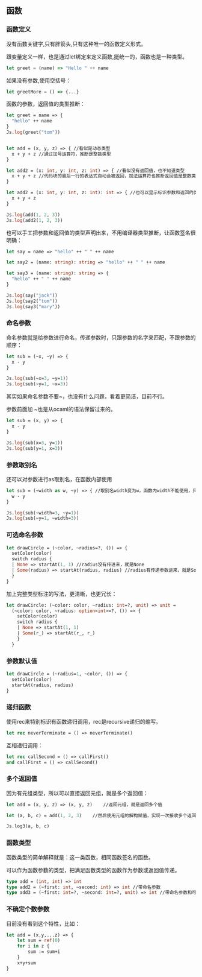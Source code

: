 ## 函数

### 函数定义

没有函数关键字,只有胖箭头,只有这种唯一的函数定义形式。

跟变量定义一样，也是通过let绑定来定义函数,挺统一的，函数也是一种类型。

```js
let greet = (name) => "Hello " ++ name
```

如果没有参数,使用空括号：

```js
let greetMore = () => {...}
```

函数的参数，返回值的类型推断：

```ocaml
let greet = name => {
  "hello" ++ name
}
Js.log(greet("tom"))


let add = (x, y, z) => { //看似是动态类型
  x + y + z //通过加号运算符，推断是整数类型
}

let add2 = (x: int, y: int, z: int) => { //看似没有返回值，也不知道类型
  x + y + z	//代码块的最后一行的表达式自动会被返回，加法运算符也推断返回值是整数类型
}

let add2 = (x: int, y: int, z: int): int => { //也可以显示标识参数和返回的类型
  x + y + z
}

Js.log(add(1, 2, 3))
Js.log(add2(1, 2, 3))
```

也可以手工把参数和返回值的类型声明出来，不用编译器类型推断，让函数签名很明确：

```ocaml
let say = name => "hello" ++ " " ++ name

let say2 = (name: string): string => "hello" ++ " " ++ name

let say3 = (name: string): string => {
  "hello" ++ " " ++ name
}

Js.log(say("jack"))
Js.log(say2("tom"))
Js.log(say3("mary"))

```

### 命名参数

命名参数就是给参数进行命名，传递参数时，只跟参数的名字来匹配，不跟参数的顺序：

```ocaml
let sub = (~x, ~y) => {
  x - y
}

Js.log(sub(~x=3, ~y=1))
Js.log(sub(~y=1, ~x=3))

```

其实如果命名参数不要~，也没有什么问题，看着更简洁，目前不行。

参数前面加 ~也是从ocaml的语法保留过来的。

```ocaml
let sub = (x, y) => {
  x - y
}

Js.log(sub(x=3, y=1))
Js.log(sub(y=1, x=3))

```

### 参数取别名

还可以对参数进行as取别名，在函数内部使用

```ocaml
let sub = (~width as w, ~y) => { //取别名width变为w，函数内width不能使用，只能使用w
  w - y
}

Js.log(sub(~width=3, ~y=1))
Js.log(sub(~y=1, ~width=3))

```

### 可选命名参数

```ocaml
let drawCircle = (~color, ~radius=?, ()) => {
  setColor(color)
  switch radius {
  | None => startAt(1, 1) //radius没有传进来，就是None
  | Some(radius) => startAt(radius, radius) //radius有传递参数进来，就是Some()
  }
}
```

加上完整类型标注的写法，更清晰，也更冗长：

```ocaml
let drawCircle: (~color: color, ~radius: int=?, unit) => unit =
  (~color: color, ~radius: option<int>=?, ()) => {
    setColor(color)
    switch radius {
    | None => startAt(1, 1)
    | Some(r_) => startAt(r_, r_)
    }
  }
```

### 参数默认值

```ocaml
let drawCircle = (~radius=1, ~color, ()) => {
  setColor(color)
  startAt(radius, radius)
}
```

### 递归函数

使用rec来特别标识有函数递归调用，rec是recursive递归的缩写。

```ocaml
let rec neverTerminate = () => neverTerminate()
```

互相递归调用：

```ocaml
let rec callSecond = () => callFirst()
and callFirst = () => callSecond()
```

### 多个返回值

因为有元组类型，所以可以直接返回元组，就是多个返回值：

```ocaml
let add = (x, y, z) => (x, y, z) 	//返回元组，就是返回多个值

let (a, b, c) = add(1, 2, 3)	//然后使用元组的解构赋值，实现一次接收多个返回值

Js.log3(a, b, c)

```

### 函数类型

函数类型的简单解释就是：这一类函数，相同函数签名的函数。

可以作为函数参数的类型，把满足函数类型的函数作为参数或返回值传递。

```ocaml
type add = (int, int) => int
type add2 = (~first: int, ~second: int) => int //带命名参数
type add3 = (~first: int=?, ~second: int=?, unit) => int //带命名参数和可选参数
```

### 不确定个数参数

目前没有看到这个特性，比如：

```ocaml
let add = (x,y,...z) => {
    let sum = ref(0)
    for i in z {
        sum := sum+i
    }
    x+y+sum
}
```

